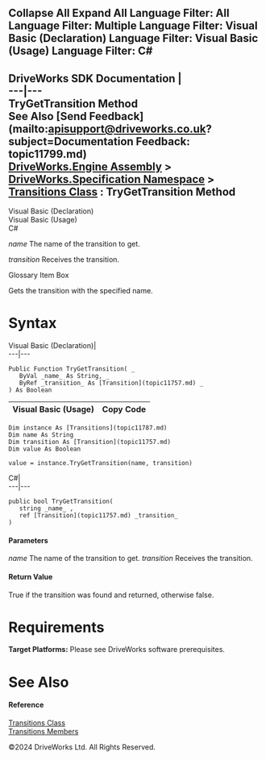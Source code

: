        

 Collapse All Expand All  Language Filter: All  Language Filter: Multiple  Language Filter: Visual Basic (Declaration) Language Filter: Visual Basic (Usage) Language Filter: C#  
---  
DriveWorks SDK Documentation  |   
---|---  
TryGetTransition Method   
See Also [Send Feedback](mailto:apisupport@driveworks.co.uk?subject=Documentation Feedback: topic11799.md)  
[DriveWorks.Engine Assembly](topic2156.md) > [DriveWorks.Specification Namespace](topic10764.md) > [Transitions Class](topic11787.md) : TryGetTransition Method  
---  
  
Visual Basic (Declaration)    
Visual Basic (Usage)    
C# 

_name_
    The name of the transition to get.

_transition_
    Receives the transition.

Glossary Item Box

Gets the transition with the specified name. 

# Syntax

Visual Basic (Declaration)|   
---|---  
      
    
    Public Function TryGetTransition( _
       ByVal _name_ As String, _
       ByRef _transition_ As [Transition](topic11757.md) _
    ) As Boolean  
  
Visual Basic (Usage)| Copy Code  
---|---  
      
    
    Dim instance As [Transitions](topic11787.md)
    Dim name As String
    Dim transition As [Transition](topic11757.md)
    Dim value As Boolean
     
    value = instance.TryGetTransition(name, transition)  
  
C#|   
---|---  
      
    
    public bool TryGetTransition( 
       string _name_ ,
       ref [Transition](topic11757.md) _transition_
    )  
  
#### Parameters

 _name_
    The name of the transition to get.
_transition_
    Receives the transition.

#### Return Value

True if the transition was found and returned, otherwise false.

# Requirements

**Target Platforms:** Please see DriveWorks software prerequisites.

# See Also

#### Reference

[Transitions Class](topic11787.md)   
[Transitions Members](topic11788.md)

©2024 DriveWorks Ltd. All Rights Reserved.
